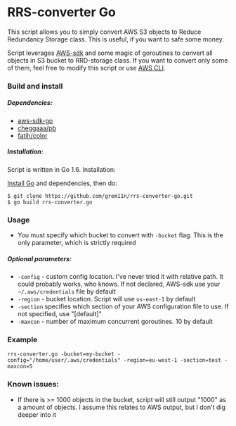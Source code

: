# RRS-converter Go

This script allows you to simply convert AWS S3 objects to Reduce Redundancy Storage class. This is useful, if you want to safe some money.

Script leverages
[AWS-sdk](https://github.com/aws/aws-sdk-go)
and some magic of goroutines to convert all objects in S3 bucket to RRD-storage class. If you want to convert only some of them, feel free to modify this script or use
[AWS CLI](http://www.developmentshack.com/amazon-s3-command-line-optionstipstricks/42).

### Build and install
##### Dependencies:
- [aws-sdk-go](https://github.com/aws/aws-sdk-go)
- [cheggaaa/pb](https://github.com/cheggaaa/pb)
- [fatih/color](https://github.com/fatih/color)


##### Installation:
Script is written in Go 1.6. Installation:

[Install Go](https://golang.org/doc/install) and dependencies, then do:
```
$ git clone https://github.com/grem11n/rrs-converter-go.git
$ go build rrs-converter.go
```

### Usage

- You must specify which bucket to convert with `-bucket` flag. This is the only parameter, which is strictly required

##### Optional parameters:

- `-config` - custom config location. I've never tried it with relative path. It could probably works, who knows. If not declared, AWS-sdk use your `~/.aws/credentials` file by default
- `-region` - bucket location. Script will use `us-east-1` by default
- `-section` specifies which section of your AWS configuration file to use. If not specified, use "[default]"
- `-maxcon` - number of maximum concurrent goroutines. 10 by default

### Example

```
rrs-converter.go -bucket=my-bucket -config="/home/user/.aws/credentials" -region=eu-west-1 -section=test -maxcon=5
```

### Known issues:

- If there is >= 1000 objects in the bucket, script will still output "1000" as a amount of objects. I assume this relates to AWS output, but I don't dig deeper into it
